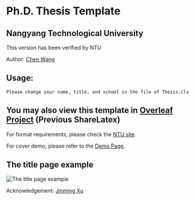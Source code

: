 # Ph.D. Thesis Template 
## Nangyang Technological University 

This version has been verified by NTU

Author: [Chen Wang](https://wang-chen.github.io)

## Usage:
    
    Please change your name, title, and school in the file of Thesis.cls
    
## You may also view this template in [Overleaf Project](https://v2.overleaf.com/read/hrjsywqdhccp) (Previous ShareLatex)

For format requirements, please check the [NTU site](http://www.ntu.edu.sg/Students/Graduate/AcademicServices/Thesis/Pages/Formatoffinalthesis.aspx).

For cover demo, please refer to the [Demo Page](http://www.ntu.edu.sg/sasd/oas/ge/Documents/FormatofThesis_Sample_Oct2017.pdf).


## The title page example
![The title page example](https://github.com/wang-chen/thesis_template_ntu/blob/master/Styles/title-page.png)


Acknowledgement: [Jinming Xu](https://jinmingxu.github.io)
